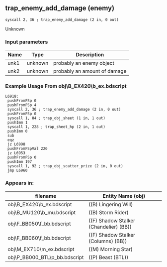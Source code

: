 ## trap_enemy_add_damage (enemy)

`syscall 2, 36 ; trap_enemy_add_damage (2 in, 0 out)`

Unknown

### Input parameters
| Name | Type | Description
|------|------|------------
| unk1   | unknown   | probably an enemy object
| unk2   | unknown   | probably an amount of damage


### Example Usage From obj\B_EX420\b_ex.bdscript
```plaintext
L6918:
 pushFromFSp 0
 pushFromFSp 4
 syscall 2, 36 ; trap_enemy_add_damage (2 in, 0 out)
 pushFromFSp 0
 syscall 1, 84 ; trap_obj_sheet (1 in, 1 out)
 pushImm 1
 syscall 1, 228 ; trap_sheet_hp (2 in, 1 out)
 pushImm 0
 sub 
 eqz 
 jz L6998
 pushFromFSpVal 220
 jz L6953
 pushFromFSp 0
 pushImm 197
 syscall 1, 92 ; trap_obj_scatter_prize (2 in, 0 out)
 jmp L6960
```


### Appears in:
| filename | Entity Name (obj)
|----------|-------------
| obj\B_EX420\b_ex.bdscript       | ((B) Lingering Will)          
| obj\B_MU120\b_mu.bdscript       | ((B) Storm Rider)          
| obj\F_BB050\f_bb.bdscript       | ((F) Shadow Stalker (Chandelier) (BB))          
| obj\F_BB060\f_bb.bdscript       | ((F) Shadow Stalker (Columns) (BB))          
| obj\M_EX710\m_ex.bdscript       | ((M) Morning Star)          
| obj\P_BB000_BTL\p_bb.bdscript       | ((P) Beast (BTL))          



